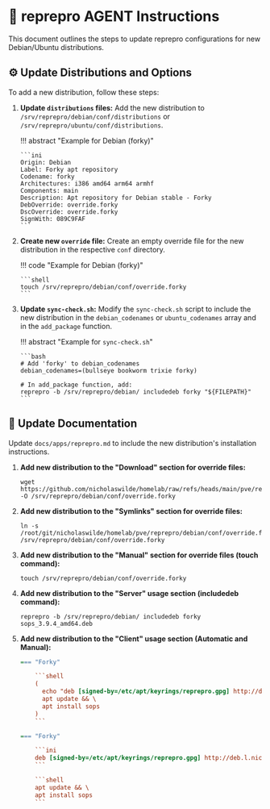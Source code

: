 # :robot: reprepro AGENT Instructions

This document outlines the steps to update reprepro configurations for new Debian/Ubuntu distributions.

## :gear: Update Distributions and Options

To add a new distribution, follow these steps:

1.  **Update `distributions` files:**
    Add the new distribution to `/srv/reprepro/debian/conf/distributions` or `/srv/reprepro/ubuntu/conf/distributions`.

    !!! abstract "Example for Debian (forky)"

        ```ini
        Origin: Debian
        Label: Forky apt repository
        Codename: forky
        Architectures: i386 amd64 arm64 armhf
        Components: main
        Description: Apt repository for Debian stable - Forky
        DebOverride: override.forky
        DscOverride: override.forky
        SignWith: 089C9FAF
        ```

2.  **Create new `override` file:**
    Create an empty override file for the new distribution in the respective `conf` directory.

    !!! code "Example for Debian (forky)"

        ```shell
        touch /srv/reprepro/debian/conf/override.forky
        ```

3.  **Update `sync-check.sh`:**
    Modify the `sync-check.sh` script to include the new distribution in the `debian_codenames` or `ubuntu_codenames` array and in the `add_package` function.

    !!! abstract "Example for `sync-check.sh`"

        ```bash
        # Add 'forky' to debian_codenames
        debian_codenames=(bullseye bookworm trixie forky)

        # In add_package function, add:
        reprepro -b /srv/reprepro/debian/ includedeb forky "${FILEPATH}"
        ```

## :pencil: Update Documentation

Update `docs/apps/reprepro.md` to include the new distribution's installation instructions.

1.  **Add new distribution to the "Download" section for override files:**

    ```shell
    wget https://github.com/nicholaswilde/homelab/raw/refs/heads/main/pve/reprepro/debian/conf/override.forky -O /srv/reprepro/debian/conf/override.forky
    ```

2.  **Add new distribution to the "Symlinks" section for override files:**

    ```shell
    ln -s /root/git/nicholaswilde/homelab/pve/reprepro/debian/conf/override.forky /srv/reprepro/debian/conf/override.forky
    ```

3.  **Add new distribution to the "Manual" section for override files (touch command):**

    ```shell
    touch /srv/reprepro/debian/conf/override.forky
    ```

4.  **Add new distribution to the "Server" usage section (includedeb command):**

    ```shell
    reprepro -b /srv/reprepro/debian/ includedeb forky sops_3.9.4_amd64.deb
    ```

5.  **Add new distribution to the "Client" usage section (Automatic and Manual):**

    ```ini
    === "Forky"

        ```shell
        (
          echo "deb [signed-by=/etc/apt/keyrings/reprepro.gpg] http://deb.l.nicholaswilde.io/debian forky main" >> /etc/apt/sources.list.d/reprepro.list && \
          apt update && \
          apt install sops
        )
        ```

    === "Forky"

        ```ini
        deb [signed-by=/etc/apt/keyrings/reprepro.gpg] http://deb.l.nicholaswilde.io/debian forky main
        ```

        ```shell
        apt update && \
        apt install sops
        ```

